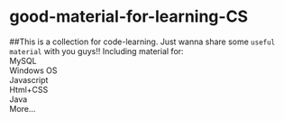  good-material-for-learning-CS
 ===============
##This is a collection for code-learning. 
Just wanna share some `useful material` with you guys!!
Including material for:</br>
MySQL</br>
Windows OS</br>
Javascript</br>
Html+CSS</br>
Java</br>
More...
